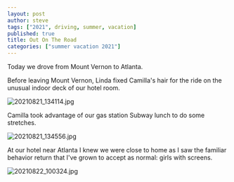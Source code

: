```yaml
---
layout: post
author: steve
tags: ["2021", driving, summer, vacation]
published: true
title: Out On The Road
categories: ["summer vacation 2021"]
---
```

Today we drove from Mount Vernon to Atlanta.  

Before leaving Mount Vernon, Linda fixed Camilla's hair for the ride on the unusual indoor deck of our hotel room.  

![20210821_134114.jpg]({{site.pics_url}}/20210821_134114.jpg)

Camilla took advantage of our gas station Subway lunch to do some stretches.  

![20210821_134556.jpg]({{site.pics_url}}/20210821_134556.jpg)

At our hotel near Atlanta I knew we were close to home as I saw the familiar behavior return that I've grown to accept as normal: girls with screens.  

![20210822_100324.jpg]({{site.pics_url}}/20210822_100324.jpg)
